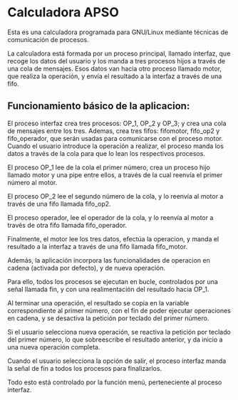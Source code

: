 # Calculadora APSO

Esta es una calculadora programada para GNU/Linux mediante técnicas de comunicación de procesos.

La calculadora está formada por un proceso principal, llamado interfaz, que recoge los datos del usuario y los manda a tres procesos hijos a través de una cola de mensajes.
Esos datos van hacia otro proceso llamado motor, que realiza la operación, y envía el resultado a la interfaz a través de una fifo.

Funcionamiento básico de la aplicacion:
--------------------------------------

El proceso interfaz crea tres procesos: OP_1, OP_2 y OP_3; y crea una cola de mensajes entre los tres.
Ademas, crea tres fifos: fifomotor, fifo_op2 y fifo_operador, que serán usadas para comunicarse con el proceso motor.
Cuando el usuario introduce la operación a realizar, el proceso manda los datos a través de la cola para que lo lean los respectivos procesos.

El proceso OP_1 lee de la cola el primer número, crea un proceso hijo llamado motor y una pipe entre ellos, a través de la cual reenvía el primer número al motor.

El proceso OP_2 lee el segundo número de la cola, y lo reenvía al motor a través de una fifo llamada fifo_op2.

El proceso operador, lee el operador de la cola, y lo reenvía al motor a través de otra fifo llamada fifo_operador.

Finalmente, el motor lee los tres datos, efectúa la operacion, y manda el resultado a la interfaz a través de una fifo llamada fifo_motor.


Además, la aplicación incorpora las funcionalidades de operacion en cadena (activada por defecto), y de nueva operación.

Para ello, todos los procesos se ejecutan en bucle, controlados por una señal llamada fin, y con una realimentación del resultado hacia OP_1.

Al terminar una operación, el resultado se copia en la variable correspondiente al primer número, con el fin de poder ejecutar operaciones en cadena, y se desactiva la petición por teclado del primer número.

Si el usuario selecciona nueva operación, se reactiva la petición por teclado del primer número, lo que sobreescribe el resultado anterior, y da inicio a una nueva operación completa.

Cuando el usuario selecciona la opción de salir, el proceso interfaz manda la señal de fin a todos los procesos para finalizarlos.

Todo esto está controlado por la función menú, perteneciente al proceso interfaz.
